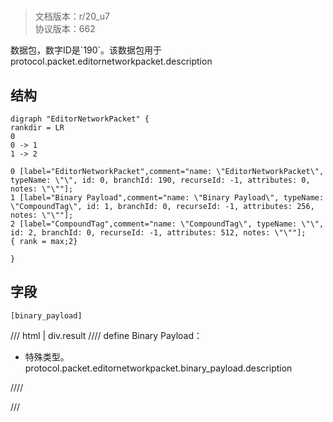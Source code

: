 # <!-- md:samp EditorNetworkPacket -->

> 文档版本：r/20_u7<br/>协议版本：662

<!-- md:samp EditorNetworkPacket -->数据包，数字ID是`190`。该数据包用于protocol.packet.editornetworkpacket.description

## 结构

```viz
digraph "EditorNetworkPacket" {
rankdir = LR
0
0 -> 1
1 -> 2

0 [label="EditorNetworkPacket",comment="name: \"EditorNetworkPacket\", typeName: \"\", id: 0, branchId: 190, recurseId: -1, attributes: 0, notes: \"\""];
1 [label="Binary Payload",comment="name: \"Binary Payload\", typeName: \"CompoundTag\", id: 1, branchId: 0, recurseId: -1, attributes: 256, notes: \"\""];
2 [label="CompoundTag",comment="name: \"CompoundTag\", typeName: \"\", id: 2, branchId: 0, recurseId: -1, attributes: 512, notes: \"\""];
{ rank = max;2}

}

```

## 字段

```title='EditorNetworkPacket'
[binary_payload]
```

/// html | div.result
//// define
Binary Payload：[<!-- md:samp CompoundTag -->](../types/compoundtag.md)

- 特殊类型。protocol.packet.editornetworkpacket.binary_payload.description


////

///

